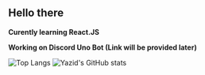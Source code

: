 ## Hello there

**Curently learning React.JS**

**Working on Discord Uno Bot (Link will be provided later)**


![Top Langs](https://github-readme-stats.vercel.app/api/top-langs/?username=YazidIlyasBaihaqi&theme=radical)
![Yazid's GitHub stats](https://github-readme-stats.vercel.app/api?username=YazidIlyasBaihaqi&show_icons=true&theme=radical)
<!--
**YazidIlyasBaihaqi/YazidIlyasBaihaqi** is a ✨ _special_ ✨ repository because its `README.md` (this file) appears on your GitHub profile.

Here are some ideas to get you started:

- 🔭 I’m currently working on ...
- 🌱 I’m currently learning ...
- 👯 I’m looking to collaborate on ...
- 🤔 I’m looking for help with ...
- 💬 Ask me about ...
- 📫 How to reach me: ...
- 😄 Pronouns: ...
- ⚡ Fun fact: ...
-->
